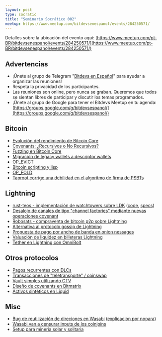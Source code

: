 ```yaml
---
layout: post
type: socratic
title: "Seminario Socrático 002"
meetup: https://www.meetup.com/bitdevsenespanol/events/284250571/
---
```


Detalles sobre la ubicación del evento aquí: [https://www.meetup.com/pt-BR/bitdevsenespanol/events/284250571/](https://www.meetup.com/pt-BR/bitdevsenespanol/events/284250571/)

## Advertencias

- ¡Únete al grupo de Telegram "[Bitdevs en Español](https://t.me/bitdevsespanol)" para ayudar a organizar las reuniones!
- Respeta la privacidad de los participantes.
-  Las reuniones son online, pero nunca se graban. Queremos que todos se sientan libres de participar y discutir los temas programados.
- ¡Únete al grupo de Google para tener el Bitdevs Meetup en tu agenda: [https://groups.google.com/g/bitdevsespanol/](https://groups.google.com/g/bitdevsespanol/)

## Bitcoin

- [Evolución del rendimiento de Bitcoin Core](https://blog.lopp.net/bitcoin-core-performance-evolution/)
- [Covenants: ¿Recursivos o No Recursivos?](https://bitcoinops.org/en/newsletters/2022/03/09/)
- [Fuzzing en Bitcoin Core](https://twitter.com/MarcoFalke/status/1497215035617202176)
- [Migración de legacy wallets a descriptor wallets](https://bitcoincore.reviews/19602)
- [OP_EVICT](https://lists.linuxfoundation.org/pipermail/bitcoin-dev/2022-February/019926.html)
- [Bitcoin scripting y lisp](https://lists.linuxfoundation.org/pipermail/bitcoin-dev/2022-March/020036.html)
- [OP_FOLD](https://lists.linuxfoundation.org/pipermail/bitcoin-dev/2022-February/020021.html)
- [Taproot corrige una debilidad en el algoritmo de firma de PSBTs](https://twitter.com/hugohanoi/status/1499409174790295552?s=21)


## Lightning

- [rust-teos - implementación de watchtowers sobre LDK](https://twitter.com/sr_gi/status/1502327696134713348?s=20&t=Cuyj6m9_0-bqYY6MarEo3A0) ([code](https://github.com/talaia-labs/rust-teos), [specs](https://github.com/sr-gi/bolt13/blob/master/13-watchtowers.md))
- [Desalojo de canales de tipo "channel factories" mediante nuevas operaciones covenant](https://lists.linuxfoundation.org/pipermail/lightning-dev/2022-February/003479.html)
- [Robosats - compraventa de bitcoin p2p sobre Lightning](https://github.com/Reckless-Satoshi/robosats)
- [Alternativa al protocolo gossip de Lightning](https://lists.linuxfoundation.org/pipermail/lightning-dev/2022-February/003470.html)
- [Propuesta de pago por ancho de banda en onion nessages](https://lists.linuxfoundation.org/pipermail/lightning-dev/2022-February/003498.html)
- [Valuación de liquidez en billeteras Lightning](https://github.com/GaloyMoney/liquidity-fees-paper)
- [Tether en Lightning con OmniBolt](https://twitter.com/Synonym_to/status/1506388477268660238)

## Otros protocolos

- [Pagos recurrentes con DLCs](https://lists.linuxfoundation.org/pipermail/bitcoin-dev/2022-March/020035.html)
- [Transacciones de "teletransporte" / coinswap](https://github.com/bitcoin-teleport/teleport-transactions/)
- [Vault simples utilizando CTV](https://github.com/jamesob/simple-ctv-vault)
- [Diseño de covenants en Bitmatrix](https://www.youtube.com/watch?v=wxtGDmM7uJU)
- [Activos sintéticos en Liquid](https://vulpem.com/synthetic-asset-smart-contract.pdf)

## Misc

- [Bug de reutilización de direciones en Wasabi](https://twitter.com/benthecarman/status/1497270907290763270) ([explicación por nopara](https://www.reddit.com/r/CryptoCurrency/comments/syw2bs/wasabi_wallets_coinjoin_feature_has_been_cracked/hyhts39/))
- [Wasabi van a censurar inputs de los coinjoins](https://bitcoinmagazine.com/business/wasabi-wallet-explains-new-bitcoin-censorship)
- [Setup para minería solar y solitaria](https://azhodl.com/solarhash/)

